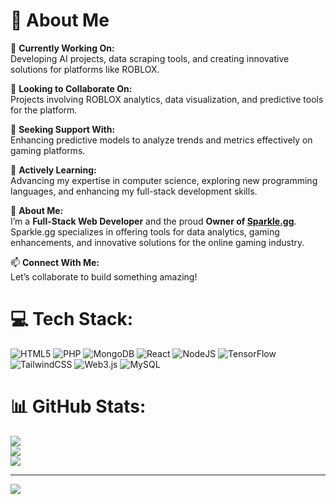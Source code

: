 # 💫 About Me

🔭 **Currently Working On:**  
Developing AI projects, data scraping tools, and creating innovative solutions for platforms like ROBLOX.

👯 **Looking to Collaborate On:**  
Projects involving ROBLOX analytics, data visualization, and predictive tools for the platform.

🤝 **Seeking Support With:**  
Enhancing predictive models to analyze trends and metrics effectively on gaming platforms.

🌱 **Actively Learning:**  
Advancing my expertise in computer science, exploring new programming languages, and enhancing my full-stack development skills.

💼 **About Me:**  
I’m a **Full-Stack Web Developer** and the proud **Owner of [Sparkle.gg](https://sparkle.gg)**. Sparkle.gg specializes in offering tools for data analytics, gaming enhancements, and innovative solutions for the online gaming industry.

📫 **Connect With Me:**  
Let’s collaborate to build something amazing!



# 💻 Tech Stack:
![HTML5](https://img.shields.io/badge/html5-%23E34F26.svg?style=for-the-badge&logo=html5&logoColor=white) ![PHP](https://img.shields.io/badge/php-%23777BB4.svg?style=for-the-badge&logo=php&logoColor=white) ![MongoDB](https://img.shields.io/badge/MongoDB-%234ea94b.svg?style=for-the-badge&logo=mongodb&logoColor=white) ![React](https://img.shields.io/badge/react-%2320232a.svg?style=for-the-badge&logo=react&logoColor=%2361DAFB) ![NodeJS](https://img.shields.io/badge/node.js-6DA55F?style=for-the-badge&logo=node.js&logoColor=white) ![TensorFlow](https://img.shields.io/badge/TensorFlow-%23FF6F00.svg?style=for-the-badge&logo=TensorFlow&logoColor=white) ![TailwindCSS](https://img.shields.io/badge/tailwindcss-%2338B2AC.svg?style=for-the-badge&logo=tailwind-css&logoColor=white) ![Web3.js](https://img.shields.io/badge/web3.js-F16822?style=for-the-badge&logo=web3.js&logoColor=white) ![MySQL](https://img.shields.io/badge/mysql-4479A1.svg?style=for-the-badge&logo=mysql&logoColor=white)
# 📊 GitHub Stats:
![](https://github-readme-stats.vercel.app/api?username=verticalfx&theme=dark&hide_border=false&include_all_commits=false&count_private=false)<br/>
![](https://github-readme-streak-stats.herokuapp.com/?user=verticalfx&theme=dark&hide_border=false)<br/>
![](https://github-readme-stats.vercel.app/api/top-langs/?username=verticalfx&theme=dark&hide_border=false&include_all_commits=false&count_private=false&layout=compact)

---
[![](https://visitcount.itsvg.in/api?id=verticalfx&icon=0&color=0)](https://visitcount.itsvg.in)

<!-- Proudly created with GPRM ( https://gprm.itsvg.in ) -->
